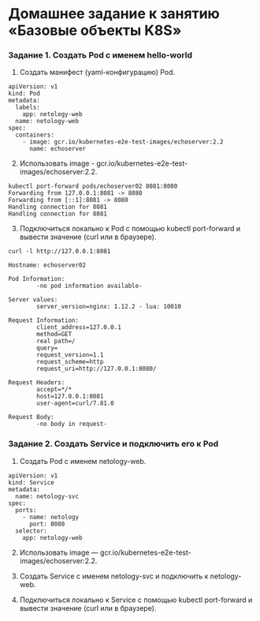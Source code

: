 # Домашнее задание к занятию «Базовые объекты K8S»
### Задание 1. Создать Pod с именем hello-world
1) Создать манифест (yaml-конфигурацию) Pod.
```
apiVersion: v1
kind: Pod
metadata:
  labels:
    app: netology-web
  name: netology-web
spec:
  containers:
    - image: gcr.io/kubernetes-e2e-test-images/echoserver:2.2
      name: echoserver
```
2) Использовать image - gcr.io/kubernetes-e2e-test-images/echoserver:2.2.
```
kubectl port-forward pods/echoserver02 8081:8080
Forwarding from 127.0.0.1:8081 -> 8080
Forwarding from [::1]:8081 -> 8080
Handling connection for 8081
Handling connection for 8081
```
3) Подключиться локально к Pod с помощью kubectl port-forward и вывести значение (curl или в браузере).
```
curl -l http://127.0.0.1:8081

Hostname: echoserver02

Pod Information:
        -no pod information available-

Server values:
        server_version=nginx: 1.12.2 - lua: 10010

Request Information:
        client_address=127.0.0.1
        method=GET
        real path=/
        query=
        request_version=1.1
        request_scheme=http
        request_uri=http://127.0.0.1:8080/

Request Headers:
        accept=*/*
        host=127.0.0.1:8081
        user-agent=curl/7.81.0

Request Body:
        -no body in request-
```
### Задание 2. Создать Service и подключить его к Pod
1) Создать Pod с именем netology-web.
```
apiVersion: v1
kind: Service
metadata:
  name: netology-svc
spec:
  ports:
    - name: netology
      port: 8080
  selector:
    app: netology-web
```
2) Использовать image — gcr.io/kubernetes-e2e-test-images/echoserver:2.2.

3) Создать Service с именем netology-svc и подключить к netology-web.

4) Подключиться локально к Service с помощью kubectl port-forward и вывести значение (curl или в браузере).




